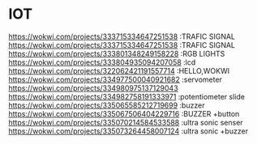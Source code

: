 # IOT

https://wokwi.com/projects/333715334647251538 :TRAFIC SIGNAL<br>
https://wokwi.com/projects/333715334647251538 :TRAFIC SIGNAL<br>
https://wokwi.com/projects/333801348249158228 :RGB LIGHTS<br>
https://wokwi.com/projects/333804935094207058 :lcd<br>
https://wokwi.com/projects/322062421191557714 :HELLO,WOKWI<br>
https://wokwi.com/projects/334977500040921682 :servometer<br>
https://wokwi.com/projects/334980975137129043<br>
https://wokwi.com/projects/334982758191333971 :potentiometer slide<br>
https://wokwi.com/projects/335065585212719699 :buzzer<br>
https://wokwi.com/projects/335067506404229716 :BUZZER +button<br>
https://wokwi.com/projects/335070214584533588 :ultra sonic senser<br>
https://wokwi.com/projects/335073264458007124 :ultra sonic +buzzer

